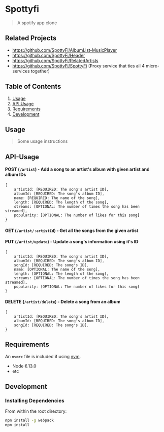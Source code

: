 # Spottyfi

> A spotify app clone

## Related Projects

- https://github.com/SpottyFi/AlbumList-MusicPlayer
- https://github.com/SpottyFi/Header
- https://github.com/SpottyFi/RelatedArtists
- https://github.com/SpottyFi/SpottyFi (Proxy service that ties all 4 micro-services together)

## Table of Contents

1. [Usage](#Usage)
2. [API Usage](#API-Usage)
3. [Requirements](#requirements)
4. [Development](#development)

## Usage

> Some usage instructions

## API-Usage

#### POST (`/artist`) - Add a song to an artist's album with given artist and album IDs

```
{
    artistId: [REQUIRED: The song's artist ID],
    albumId: [REQUIRED: The song's album ID],
    name: [REQUIRED: The name of the song],
    length: [REQUIRED: The length of the song],
    streams: [OPTIONAL: The number of times the song has been streamed],
    popularity: [OPTIONAL: The number of likes for this song]
}
```

#### GET (`/artist/:artistId`) - Get all the songs from the given artist

#### PUT (`/artist/update`) - Update a song's information using it's ID

```
{
    artistId: [REQUIRED: The song's artist ID],
    albumId: [REQUIRED: The song's album ID],
    songId: [REQUIRED: The song's ID],
    name: [OPTIONAL: The name of the song],
    length: [OPTIONAL: The length of the song],
    streams: [OPTIONAL: The number of times the song has been streamed],
    popularity: [OPTIONAL: The number of likes for this song]
}
```

#### DELETE (`/artist/delete`) - Delete a song from an album

```
{
    artistId: [REQUIRED: The song's artist ID],
    albumId: [REQUIRED: The song's album ID],
    songId: [REQUIRED: The song's ID],
}
```

## Requirements

An `nvmrc` file is included if using [nvm](https://github.com/creationix/nvm).

- Node 6.13.0
- etc

## Development

### Installing Dependencies

From within the root directory:

```sh
npm install -g webpack
npm install
```
